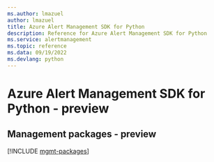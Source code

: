```yaml
---
ms.author: lmazuel
author: lmazuel
title: Azure Alert Management SDK for Python
description: Reference for Azure Alert Management SDK for Python
ms.service: alertmanagement
ms.topic: reference
ms.data: 09/19/2022
ms.devlang: python
---
```

# Azure Alert Management SDK for Python - preview

## Management packages - preview
[!INCLUDE [mgmt-packages](alert-management-mgmt-index.md)]